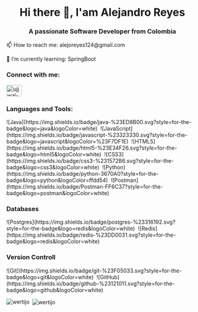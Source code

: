 <h1 align="center">Hi there 👋, I'am Alejandro Reyes</h1>
<h3 align="center">A passionate Software Developer from Colombia</h3>

<p>📫 How to reach me: alejoreyes124@gmail.com</p>
<p>🌱 I’m currently learning: SpringBoot</p>

<h3 align="left">Connect with me:</h3>
<p align="left">
<a href="https://www.linkedin.com/in/jairo-alejandro-reyes-duarte/" target="blank"><img align="center" src="https://raw.githubusercontent.com/rahuldkjain/github-profile-readme-generator/master/src/images/icons/Social/linked-in-alt.svg" alt="ujjwal-bhatt-b256271a3" height="30" width="40" /></a>
</p>

<h3 align="left">Languages and Tools:</h3>
  ![Java](https://img.shields.io/badge/java-%23ED8B00.svg?style=for-the-badge&logo=java&logoColor=white)&nbsp;
  ![JavaScript](https://img.shields.io/badge/javascript-%23323330.svg?style=for-the-      badge&logo=javascript&logoColor=%23F7DF1E)&nbsp;
  ![HTML5](https://img.shields.io/badge/html5-%23E34F26.svg?style=for-the-badge&logo=html5&logoColor=white)&nbsp;
  ![CSS3](https://img.shields.io/badge/css3-%231572B6.svg?style=for-the-badge&logo=css3&logoColor=white)&nbsp;
  ![Python](https://img.shields.io/badge/python-3670A0?style=for-the-badge&logo=python&logoColor=ffdd54)&nbsp;
  ![Postman](https://img.shields.io/badge/Postman-FF6C37?style=for-the-badge&logo=postman&logoColor=white)&nbsp;

<h3 aling="left"> Databases</h3>
  ![Postgres](https://img.shields.io/badge/postgres-%23316192.svg?style=for-the-badge&logo=redis&logoColor=white)&nbsp;
  ![Redis](https://img.shields.io/badge/redis-%23DD0031.svg?style=for-the-badge&logo=redis&logoColor=white)&nbsp;

<h3 aling="left">Version Controll</h3>
  ![Git](https://img.shields.io/badge/git-%23F05033.svg?style=for-the-badge&logo=git&logoColor=white)&nbsp;
  ![GitHub](https://img.shields.io/badge/github-%23121011.svg?style=for-the-badge&logo=github&logoColor=white)&nbsp;

<p><img align="left" src="https://github-readme-stats.vercel.app/api/top-langs?username=wertijo&show_icons=true&locale=en&layout=compact" alt="wertijo" /></p>


<p>&nbsp;<img align="center" src="https://github-readme-stats.vercel.app/api?username=wertijo&show_icons=true&locale=en" alt="wertijo" /></p>
